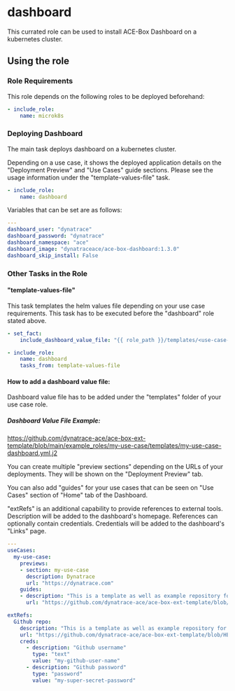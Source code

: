 # dashboard

This currated role can be used to install ACE-Box Dashboard on a kubernetes cluster.

## Using the role

### Role Requirements
This role depends on the following roles to be deployed beforehand:
```yaml
- include_role:
    name: microk8s

```
### Deploying Dashboard

The main task deploys dashboard on a kubernetes cluster.

Depending on a use case, it shows the deployed application details on the "Deployment Preview" and "Use Cases" guide sections. Please see the usage information under the "template-values-file" task. 

```yaml
- include_role:
    name: dashboard
```

Variables that can be set are as follows:

```yaml
---
dashboard_user: "dynatrace"
dashboard_password: "dynatrace"
dashboard_namespace: "ace"
dashboard_image: "dynatraceace/ace-box-dashboard:1.3.0"
dashboard_skip_install: False
```

### Other Tasks in the Role

#### "template-values-file" 
This task templates the helm values file depending on your use case requirements. This task has to be executed before the "dashboard" role stated above. 


```yaml
- set_fact:
    include_dashboard_value_file: "{{ role_path }}/templates/<use-case-name>.yml.j2" # rename with your use case name 

- include_role:
    name: dashboard
    tasks_from: template-values-file
```

#### How to add a dashboard value file:
Dashboard value file has to be added under the "templates" folder of your use case role.

##### Dashboard Value File Example: 
https://github.com/dynatrace-ace/ace-box-ext-template/blob/main/example_roles/my-use-case/templates/my-use-case-dashboard.yml.j2
 
You can create multiple "preview sections" depending on the URLs of your deployments. They will be shown on the "Deployment Preview" tab.

You can also add "guides" for your use cases that can be seen on "Use Cases" section of "Home" tab of the Dashboard.

"extRefs" is an additional capability to provide references to external tools. Description will be added to the dashboard's homepage. References can optionally contain credentials. Credentials will be added to the dashboard's "Links" page.

```yaml
---
useCases:
  my-use-case:
    previews:
    - section: my-use-case
      description: Dynatrace
      url: "https://dynatrace.com"
    guides:
    - description: "This is a template as well as example repository for ACE-Box external use cases"
      url: "https://github.com/dynatrace-ace/ace-box-ext-template/blob/HEAD/README.md"

extRefs:
  Github repo:
    description: "This is a template as well as example repository for ACE-Box external use cases"
    url: "https://github.com/dynatrace-ace/ace-box-ext-template/blob/HEAD/README.md"
    creds:
      - description: "Github username"
        type: "text"
        value: "my-github-user-name"
      - description: "Github password"
        type: "password"
        value: "my-super-secret-password"
  ```
